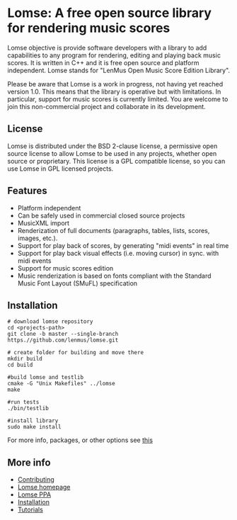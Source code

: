 # Lomse: A free open source library for rendering music scores

Lomse objective is provide software developers with a library to add capabilities to any program for rendering, editing and playing back music scores. It is written in C++ and it is free open source and platform independent. Lomse stands for "LenMus Open Music Score Edition Library".

Please be aware that Lomse is a work in progress, not having yet reached version 1.0. This means that the library is operative but with limitations. In particular, support for music scores is currently limited. You are welcome to join this non-commercial project and collaborate in its development. 


## License
Lomse is distributed under the BSD 2-clause license, a permissive open source license to allow Lomse to be used in any projects, whether open source or proprietary. This license is a GPL compatible license, so you can use Lomse in GPL licensed projects.


## Features

* Platform independent
* Can be safely used in commercial closed source projects
* MusicXML import
* Renderization of full documents (paragraphs, tables, lists, scores, images, etc.).
* Support for play back of scores, by generating "midi events" in real time
* Support for play back visual effects (i.e. moving cursor) in sync. with midi events
* Support for music scores edition
* Music renderization is based on fonts compliant with the Standard Music Font Layout (SMuFL) specification


## Installation

~~~~
# download lomse repository
cd <projects-path>
git clone -b master --single-branch https.//github.com/lenmus/lomse.git

# create folder for building and move there
mkdir build
cd build

#build lomse and testlib
cmake -G "Unix Makefiles" ../lomse
make

#run tests
./bin/testlib

#install library
sudo make install
~~~~

For more info, packages, or other options see [this](http://www.lenmus.org/en/lomse/install)



## More info
* [Contributing](https://github.com/lenmus/lomse/blob/master/CONTRIBUTING.md)
* [Lomse homepage](http://www.lenmus.org/en/lomse/intro)
* [Lomse PPA](https://launchpad.net/~lomse/+archive/ubuntu/ppa/+packages)
* [Installation](http://www.lenmus.org/en/lomse/install)
* [Tutorials](http://www.lenmus.org/en/lomse/documents)


